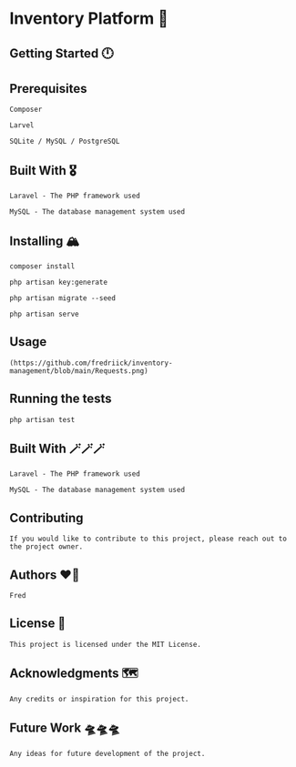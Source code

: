 # Inventory Platform 🏢

## Getting Started 🕛

## Prerequisites
    
    Composer
    
    Larvel
    
    SQLite / MySQL / PostgreSQL

## Built With 🎖️

    Laravel - The PHP framework used

    MySQL - The database management system used

## Installing 🏔️

    composer install

    php artisan key:generate

    php artisan migrate --seed

    php artisan serve

## Usage

    (https://github.com/fredriick/inventory-management/blob/main/Requests.png)

## Running the tests

    php artisan test
    
## Built With 🪄🪄🪄

    Laravel - The PHP framework used

    MySQL - The database management system used

## Contributing
    
    If you would like to contribute to this project, please reach out to the project owner.

## Authors ❤️‍🔥
    
    Fred 
    
## License 🚨
    
    This project is licensed under the MIT License.

## Acknowledgments 🗺️

    Any credits or inspiration for this project.

## Future Work 🛸🛸🛸
    
    Any ideas for future development of the project.
